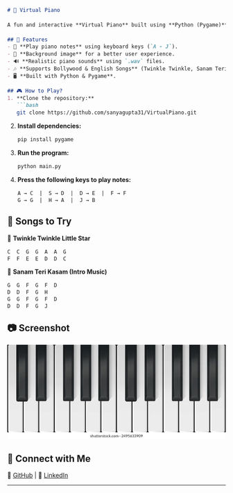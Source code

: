 



```md
# 🎹 Virtual Piano

A fun and interactive **Virtual Piano** built using **Python (Pygame)**. Play piano notes using your **keyboard keys**, with a realistic piano interface and sounds! 🎵✨

## 📌 Features
- 🎼 **Play piano notes** using keyboard keys (`A - J`).
- 🎨 **Background image** for a better user experience.
- 🔊 **Realistic piano sounds** using `.wav` files.
- 🎶 **Supports Bollywood & English Songs** (Twinkle Twinkle, Sanam Teri Kasam, etc.).
- 🖥️ **Built with Python & Pygame**.

## 🎮 How to Play?
1. **Clone the repository:**
   ```bash
   git clone https://github.com/sanyagupta31/VirtualPiano.git
   ```
2. **Install dependencies:**
   ```bash
   pip install pygame
   ```
3. **Run the program:**
   ```bash
   python main.py
   ```
4. **Press the following keys to play notes:**
   ```
   A → C  |  S → D  |  D → E  |  F → F  
   G → G  |  H → A  |  J → B  
   ```

## 🎵 Songs to Try  
🎤 **Twinkle Twinkle Little Star**  
```
C  C  G  G  A  A  G
F  F  E  E  D  D  C
```
🎤 **Sanam Teri Kasam (Intro Music)**
```
G  G  F  G  F  D  
D  D  F  G  H  
G  G  F  G  F  D  
D  D  F  G  J  
```

## 📷 Screenshot  
![Virtual Piano Screenshot](pianoimg.webp)  

## 🌟 Connect with Me  
🔗 [GitHub](https://github.com/sanyagupta31) | 💼 [LinkedIn](https://www.linkedin.com/in/sanyagupta31/)  

---



